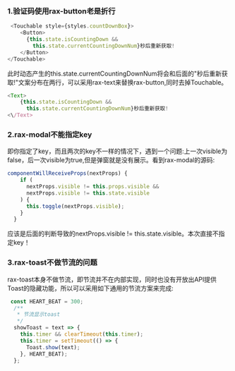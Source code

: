 ### 1.验证码使用rax-button老是折行
```js
 <Touchable style={styles.countDownBox}>
    <Button>
      {this.state.isCountingDown &&
        this.state.currentCountingDownNum}秒后重新获取!
    </Button>
</Touchable>
```
此时动态产生的this.state.currentCountingDownNum将会和后面的"秒后重新获取!"文案分布在两行，可以采用rax-text来替换rax-button,同时去掉Touchable。
```js
<Text>
    {this.state.isCountingDown &&
      this.state.currentCountingDownNum}秒后重新获取!
<\/Text>
```

### 2.rax-modal不能指定key
即你指定了key，而且两次的key不一样的情况下，遇到一个问题:上一次visible为false，后一次visible为true,但是弹窗就是没有展示。看到rax-modal的源码:
```js
componentWillReceiveProps(nextProps) {
    if (
      nextProps.visible != this.props.visible &&
      nextProps.visible != this.state.visible
    ) {
      this.toggle(nextProps.visible);
    }
  }
```
应该是后面的判断导致的nextProps.visible != this.state.visible。本次直接不指定key！

### 3.rax-toast不做节流的问题
rax-toast本身不做节流，即节流并不在内部实现，同时也没有开放出API提供Toast的隐藏功能，所以可以采用如下通用的节流方案来完成:
```js
 const HEART_BEAT = 300;
  /**
   * 节流显示toast
   */
  showToast = text => {
    this.timer && clearTimeout(this.timer);
    this.timer = setTimeout(() => {
      Toast.show(text);
    }, HEART_BEAT);
  };
```
